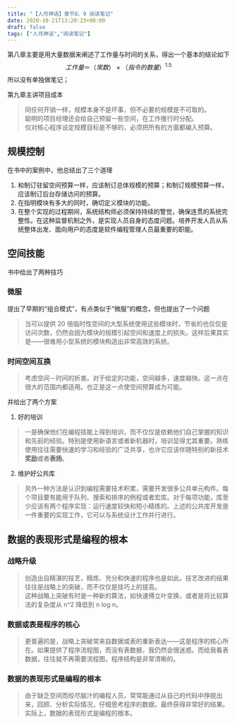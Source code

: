 ```yaml
---
title: "【人月神话】章节8、9 阅读笔记"
date: 2020-10-21T13:20:23+08:00
draft: false
tags: ["人月神话","阅读笔记"]
---
```


第八章主要是用大量数据来阐述了工作量与时间的关系，得出一个基本的结论如下
$$
工作量 ＝ （常数）×（指令的数量）^ {1.5}
$$
所以没有单独做笔记；  

第九章主讲项目成本

> 同任何开销一样，规模本身不是坏事，但不必要的规模是不可取的。  
> 聪明的项目经理还会给自己预留一些空间，在工作推行时分配。  
> 仅对核心程序设定规模目标是不够的，必须把所有的方面都编入预算。  

<!--more-->

## 规模控制
在书中的案例中，他总结出了三个道理
1. 和制订驻留空间预算一样，应该制订总体规模的预算；和制订规模预算一样，应该制订后台存储访问的预算。
2. 在指明模块有多大的同时，确切定义模块的功能。
3. 在整个实现的过程期间，系统结构师必须保持持续的警觉，确保连贯的系统完整性。在这种监督机制之外，是实现人员自身的态度问题。培养开发人员从系统整体出发、面向用户的态度是软件编程管理人员最重要的职能。


## 空间技能
书中给出了两种技巧
### 微服
提出了早期的“组合模式”，有点类似于“微服”的概念，但也提出了一个问题
> 当可以提供 20 倍临时性空间的大型系统使用这些模块时，节省的也仅仅是访问次数，仍然会因为模块的规模引起空间和速度上的损失。这样后果其实是——很难用小型系统的模块构造出非常高效的系统。
 
### 时间空间互换
> 考虑空间－时间的折衷。对于给定的功能，空间越多，速度越快。这一点在很大的范围内都适用。也正是这一点使空间预算成为可能。

并给出了两个方案
1. 好的培训
>一是确保他们在编程技能上得到培训，而不仅仅是依赖他们自己掌握的知识和先前的经验。特别是使用新语言或者新机器时，培训显得尤其重要。熟练使用往往需要快速的学习和经验的广泛共享，也许它应该伴随特别的新技术**奖励**或者**表扬**。

2. 维护好公共库
> 另外一种方法是认识到编程需要技术积累，需要开发很多公共单元构件。每个项目要有能用于队列、搜索和排序的例程或者宏库。对于每项功能，库至少应该有两个程序实现：运行速度较快和短小精炼的。上述的公共库开发是一件重要的实现工作，它可以与系统设计工作并行进行。

## 数据的表现形式是编程的根本
### 战略升级
> 创造出自精湛的技艺，精炼、充分和快速的程序也是如此。技艺改进的结果往往是战略上的突破，而不仅仅是技巧上的提高。  
> 这种战略上突破有时是一种新的算法，如快速傅立叶变换，或者是将比较算法的复杂度从 n^2 降低到 n log n。

### 数据或表是程序的核心
> 更普遍的是，战略上突破常来自数据或表的重新表达——这是程序的核心所在。如果提供了程序流程图，而没有表数据，我仍然会很迷惑。而给我看表数据，往往就不再需要流程图，程序结构是非常清晰的。

### 数据的表现形式是编程的根本
> 由于缺乏空间而绞尽脑汁的编程人员，常常能通过从自己的代码中挣脱出来，回顾、分析实际情况，仔细思考程序的数据，最终获得非常好的结果。实际上，数据的表现形式是编程的根本。

